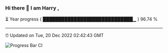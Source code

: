 ### Hi there 👋 I am Harry , 

⏳ Year progress { █████████████████████████████▁ } 96.74 %

---

⏰ Updated on Tue, 20 Dec 2022 02:42:43 GMT

![Progress Bar CI](https://github.com/duykhang68/duykhang68/workflows/Progress%20Bar%20CI/badge.svg)
